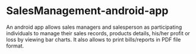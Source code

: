 # SalesManagement-android-app
An android app allows sales managers and salesperson as participating individuals to manage their sales records, products details, his/her profit or loss by viewing bar charts. It also allows to print bills/reports in PDF file format.
